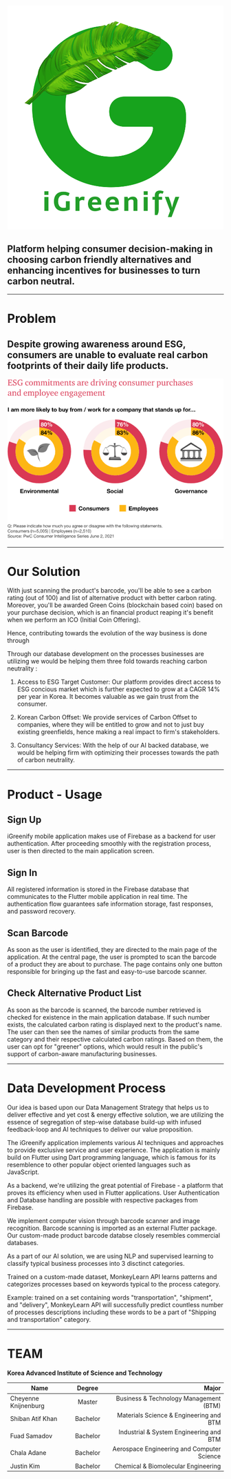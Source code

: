 ![iGreenify](https://github.com/shibanatifkhann/KPMG_Green_Raiders/blob/main/Logo.png)
## **Platform helping consumer decision-making in choosing carbon friendly alternatives and enhancing incentives for businesses to turn carbon neutral.**

***

# Problem

## **Despite growing awareness around ESG, consumers are unable to evaluate real carbon footprints of their daily life products.**

![PwC Report](https://github.com/shibanatifkhann/KPMG_Green_Raiders/blob/main/PwC%20Report.png)

***

# Our Solution

With just scanning the product's barcode, you'll be able to see a carbon rating (out of 100) and list of alternative product with better carbon rating. Moreover, you'll be awarded Green Coins (blockchain based coin) based on your purchase decision, which is an financial product reaping it's benefit when we perform an ICO (Initial Coin Offering).

Hence, contributing towards the evolution of the way business is done through

Through our database development on the processes businesses are utilizing we would be helping them three fold towards reaching carbon neutrality :

1. Access to ESG Target Customer: Our platform provides direct access to ESG concious market which is further expected to grow at a CAGR 14% per year in Korea. It becomes valuable as we gain trust from the consumer.

2. Korean Carbon Offset: We provide services of Carbon Offset to companies, where they will be entitled to grow and not to just buy existing greenfields, hence making a real impact to firm's stakeholders.

3. Consultancy Services: With the help of our AI backed database, we would be helping firm with optimizing their processes towards the path of carbon neutrality.

***
# Product - Usage

## Sign Up
iGreenify mobile application makes use of Firebase as a backend for user authentication. After proceeding smoothly with the registration process, user is then directed to the main application screen.
## Sign In
All registered information is stored in the Firebase database that communicates to the Flutter mobile application in real time. The authentication flow guarantees safe information storage, fast responses, and password recovery.
## Scan Barcode
As soon as the user is identified, they are directed to the main page of the application. At the central page, the user is prompted to scan the barcode of a product they are about to purchase. The page contains only one button responsible for bringing up the fast and easy-to-use barcode scanner.
## Check Alternative Product List
As soon as the barcode is scanned, the barcode number retrieved is checked for existence in the main application database. If such number exists, the calculated carbon rating is displayed next to the product's name. The user can then see the names of similar products from the same category and their respective calculated carbon ratings. Based on them, the user can opt for "greener" options, which would result in the public's support of carbon-aware manufacturing businesses. 

***
# Data Development Process

Our idea is based upon our Data Management Strategy that helps us to deliver effective and yet cost & energy effective solution, we are utilizing the essence of segregation of step-wise database build-up with infused feedback-loop and AI techniques to deliver our value proposition.

The iGreenify application implements various AI techniques and approaches to provide exclusive service and user experience.
The application is mainly build on Flutter using Dart programming language, which is famous for its resemblence to other popular object oriented languages such as JavaScript. 

As a backend, we're utilizing the great potential of Firebase - a platform that proves its efficiency when used in Flutter applications. User Authentication and Database handling are possible with respective packages from Firebase.

We implement computer vision through barcode scanner and image recognition. Barcode scanning is imported as an external Flutter package. Our custom-made product barcode databse closely resembles commercial databases.

As a part of our AI solution, we are using NLP and supervised learning to classify typical business processes into 3 disctinct categories.

Trained on a custom-made dataset, MonkeyLearn API learns patterns and categorizes processes based on keywords typical to the process category.

Example: trained on a set containing words "transportation", "shipment", and "delivery", MonkeyLearn API will successfully predict countless number of processes descriptions including these words to be a part of "Shipping and transportation" category.

***

# TEAM
**Korea Advanced Institute of Science and Technology**

| Name        | Degree           | Major  |
| ------------- |:-------------:| -----:|
| Cheyenne Knijnenburg      | Master | Business & Technology Management (BTM) |
| Shiban Atif Khan     | Bachelor     |   Materials Science & Engineering and BTM |
| Fuad Samadov | Bachelor      |    Industrial & System Engineering and BTM |
| Chala Adane | Bachelor      |    Aerospace Engineering and Computer Science |
| Justin Kim | Bachelor      |    Chemical & Biomolecular Engineering |

